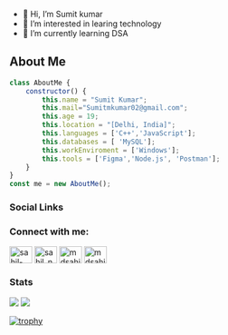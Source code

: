 - 👋 Hi, I’m Sumit kumar
- 👀 I’m interested in learing technology
- 🌱 I’m currently learning DSA

## About Me
```javascript
class AboutMe {
    constructor() {
        this.name = "Sumit Kumar";
        this.mail="Sumitmkumar02@gmail.com";
        this.age = 19;
        this.location = "[Delhi, India]";
        this.languages = ['C++','JavaScript'];
        this.databases = [ 'MySQL'];
        this.workEnviroment = ['Windows'];
        this.tools = ['Figma','Node.js', 'Postman'];
    }
}
const me = new AboutMe();
```

### Social Links 

<h3 align="left">Connect with me:</h3>
<p align="left">
<a href="www.linkedin.com/in/sumit-mkumar" target="blank"><img align="center" src="https://raw.githubusercontent.com/rahuldkjain/github-profile-readme-generator/master/src/images/icons/Social/linked-in-alt.svg" alt="sahil-nawaz" height="30" width="40" /></a>
<!-- <a href="https://instagram.com/_sahil.n06" target="blank"><img align="center" src="https://raw.githubusercontent.com/rahuldkjain/github-profile-readme-generator/master/src/images/icons/Social/instagram.svg" alt="_sahil.n06" height="30" width="40" /></a> -->
<a href="https://www.codechef.com/users/sumitmkumar02" target="blank"><img align="center" src="https://cdn.jsdelivr.net/npm/simple-icons@3.1.0/icons/codechef.svg" alt="sahil_n06" height="30" width="40" /></a>
<a href="https://www.hackerrank.com/profile/sumitmkumar02" target="blank"><img align="center" src="https://raw.githubusercontent.com/rahuldkjain/github-profile-readme-generator/master/src/images/icons/Social/hackerrank.svg" alt="mdsahil622004" height="30" width="40" /></a>
<!-- <a href="https://codeforces.com/profile/mdsahil622004" target="blank"><img align="center" src="https://raw.githubusercontent.com/rahuldkjain/github-profile-readme-generator/master/src/images/icons/Social/codeforces.svg" alt="mdsahil622004" height="30" width="40" /></a>
<a href="https://leetcode.com/sumit_kumar2/" target="blank"><img align="center" src="https://raw.githubusercontent.com/rahuldkjain/github-profile-readme-generator/master/src/images/icons/Social/leet-code.svg" alt="sahil060204" height="30" width="40" /></a> -->
<a href="https://www.geeksforgeeks.org/user/sumitmkrv5v/" target="blank"><img align="center" src="https://raw.githubusercontent.com/rahuldkjain/github-profile-readme-generator/master/src/images/icons/Social/geeks-for-geeks.svg" alt="mdsahilhanz" height="30" width="40" /></a>
<!-- <a href="https://www.topcoder.com/members/sahil_n06" target="blank"><img align="center" src="https://raw.githubusercontent.com/rahuldkjain/github-profile-readme-generator/master/src/images/icons/Social/topcoder.svg" alt="sahil_n06" height="30" width="40" /></a> -->
</p>


### Stats
![](----) 
![](---)

[![trophy](---)](---)
